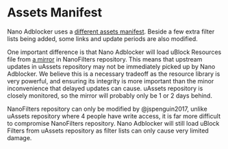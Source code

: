 # Assets Manifest

Nano Adblocker uses a
[different assets manifest](https://github.com/NanoAdblocker/NanoCore2/blob/master/src/assets.json).
Beside a few extra filter lists being added, some links and update periods are
also modified.

One important difference is that Nano Adblocker will load uBlock Resources file
from
[a mirror](https://raw.githubusercontent.com/NanoAdblocker/NanoFilters/master/NanoMirror/uBlockResources.txt)
in NanoFilters repository. This means that upstream updates in uAssets
repository may not be immediately picked up by Nano Adblocker. We believe this
is a necessary tradeoff as the resource library is very powerful, and ensuring
its integrity is more important than the minor inconvenience that delayed
updates can cause. uAssets repository is closely monitored, so the mirror will
probably only be 1 or 2 days behind.

NanoFilters repository can only be modified by @jspenguin2017, unlike uAssets
repository where 4 people have write access, it is far more difficult to
compromise NanoFilters repository. Nano Adblocker will still load uBlock
Filters from uAssets repository as filter lists can only cause very limited
damage.
